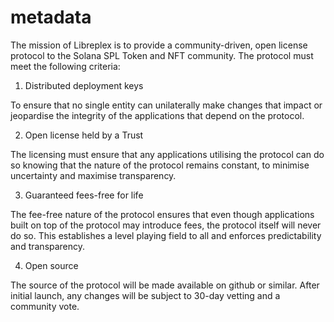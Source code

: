 # metadata

The mission of Libreplex is to provide a community-driven, open license protocol to the Solana SPL Token and NFT community.   The protocol must meet the following criteria:

1) Distributed deployment keys

To ensure that no single entity can unilaterally make changes that impact or jeopardise the integrity of the applications that depend on the protocol.

2) Open license held by a Trust

The licensing must ensure that any applications utilising the protocol can do so knowing that the nature of the protocol remains constant, to minimise uncertainty and maximise transparency.

3) Guaranteed fees-free for life

The fee-free nature of the protocol ensures that even though applications built on top of the protocol may introduce fees, the protocol itself will never do so.  This establishes a level playing field to all and enforces predictability and transparency.

 4) Open source

The source of the protocol will be made available on github or similar. After initial launch, any changes will be subject to 30-day vetting and a community vote.
